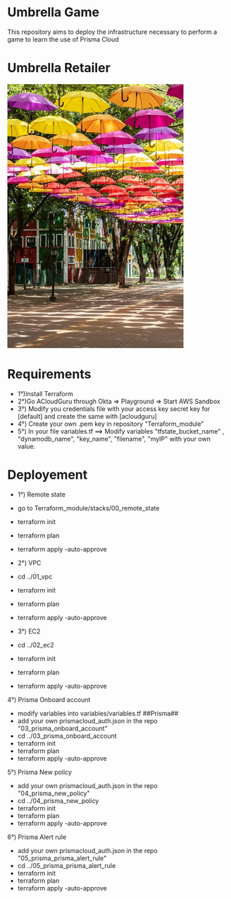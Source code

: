 # Umbrella Game
This repository aims to deploy the infrastructure necessary to perform a game to learn the use of Prisma Cloud

# Umbrella Retailer
![Screenshot](umbrella.png)

# Requirements
- 1°)Install Terraform
- 2°)Go ACloudGuru through Okta => Playground => Start AWS Sandbox
- 3°) Modify you credentials file with your access key secret key for [default] and create the same with [acloudguru]
- 4°) Create your own .pem key in repository "Terraform_module"
- 5°) In your file variables.tf ==> Modify variables "tfstate_bucket_name" , "dynamodb_name", "key_name", "filename", "myIP" with your own value.



# Deployement
- 1°)  Remote state
- go to Terraform_module/stacks/00_remote_state
- terraform init
- terraform plan 
- terraform apply -auto-approve

- 2°) VPC
- cd ../01_vpc
- terraform init
- terraform plan 
- terraform apply -auto-approve

- 3°) EC2
- cd ../02_ec2
- terraform init
- terraform plan 
- terraform apply -auto-approve


 4°) Prisma Onboard account
- modify variables into variables/variables.tf ##Prisma##
- add your own prismacloud_auth.json in the repo "03_prisma_onboard_account"
- cd ../03_prisma_onboard_account
- terraform init
- terraform plan 
- terraform apply -auto-approve

 5°) Prisma New policy
- add your own prismacloud_auth.json in the repo "04_prisma_new_policy"
- cd ../04_prisma_new_policy
- terraform init
- terraform plan 
- terraform apply -auto-approve

 6°) Prisma Alert rule
- add your own prismacloud_auth.json in the repo "05_prisma_prisma_alert_rule"
- cd ../05_prisma_prisma_alert_rule
- terraform init
- terraform plan 
- terraform apply -auto-approve

